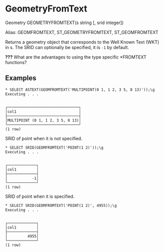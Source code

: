 # GeometryFromText #

Geometry GEOMETRYFROMTEXT(s string [, srid integer])

Alias: GEOMFROMTEXT, ST_GEOMETRYFROMTEXT, ST_GEOMFROMTEXT

Returns a geometry object that corresponds to the Well Known Text (WKT) in s. The SRID can optionally be specified, it is `-1` by default.

**???** What are the advantages to using the type specific *FROMTEXT functions?

## Examples ##

    * SELECT ASTEXT(GEOMFROMTEXT('MULTIPOINT(0 1, 1 2, 3 5, 8 13)'));\g        
    Executing . . .


    ┌────────────────────────────────┐
    │col1                            │
    ├────────────────────────────────┤
    │MULTIPOINT (0 1, 1 2, 3 5, 8 13)│
    └────────────────────────────────┘
    (1 row)

SRID of point when it is not specified.

    * SELECT SRID(GEOMFROMTEXT('POINT(1 2)'));\g                                 
    Executing . . .


    ┌─────────────┐
    │col1         │
    ├─────────────┤
    │           -1│
    └─────────────┘
    (1 row)

SRID of point when it is specified.

    * SELECT SRID(GEOMFROMTEXT('POINT(1 2)', 4955));\g
    Executing . . .


    ┌─────────────┐
    │col1         │
    ├─────────────┤
    │         4955│
    └─────────────┘
    (1 row)
